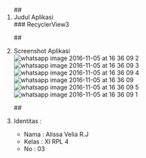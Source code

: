 <ol>
##<li> Judul Aplikasi </li>
### RecyclerView3
 
##<li> Screenshot Aplikasi </li>
![whatsapp image 2016-11-05 at 16 36 09 2](https://cloud.githubusercontent.com/assets/22128652/20029131/0d0cc0e6-a377-11e6-8ad9-30a298aff22f.jpeg)
![whatsapp image 2016-11-05 at 16 36 09 3](https://cloud.githubusercontent.com/assets/22128652/20029133/0d0d7716-a377-11e6-911f-2d73bc954afa.jpeg)
![whatsapp image 2016-11-05 at 16 36 09 4](https://cloud.githubusercontent.com/assets/22128652/20029135/0d0e1ad6-a377-11e6-84f4-c578a8331e6c.jpeg)
![whatsapp image 2016-11-05 at 16 36 09](https://cloud.githubusercontent.com/assets/22128652/20029132/0d0d9962-a377-11e6-84f9-bfb6b1df7b87.jpeg)
![whatsapp image 2016-11-05 at 16 36 09 5](https://cloud.githubusercontent.com/assets/22128652/20029134/0d0daa74-a377-11e6-86df-88f1bdf3755e.jpeg)
![whatsapp image 2016-11-05 at 16 36 09 1](https://cloud.githubusercontent.com/assets/22128652/20029136/0d3fbf28-a377-11e6-8839-3b5e4f27727d.jpeg)


##<li> Identitas : </li>

<ul>
<li> Nama : Alissa Velia R.J </li>
<li> Kelas : XI RPL 4 </li>
<li> No : 03 </li>
</ul>

